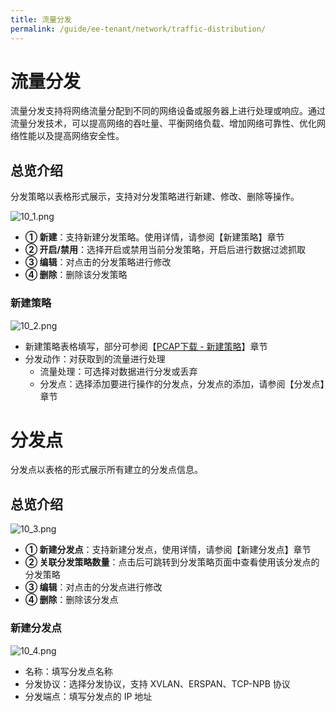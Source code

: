 ```yaml
---
title: 流量分发
permalink: /guide/ee-tenant/network/traffic-distribution/
---
```


# 流量分发

流量分发支持将网络流量分配到不同的网络设备或服务器上进行处理或响应。通过流量分发技术，可以提高网络的吞吐量、平衡网络负载、增加网络可靠性、优化网络性能以及提高网络安全性。

## 总览介绍

分发策略以表格形式展示，支持对分发策略进行新建、修改、删除等操作。

![10_1.png](https://yunshan-guangzhou.oss-cn-beijing.aliyuncs.com/pub/pic/20230920650ac82c830aa.png)

- **① 新建**：支持新建分发策略。使用详情，请参阅【新建策略】章节
- **② 开启/禁用**：选择开启或禁用当前分发策略，开启后进行数据过滤抓取
- **③ 编辑**：对点击的分发策略进行修改
- **④ 删除**：删除该分发策略

### 新建策略

![10_2.png](https://yunshan-guangzhou.oss-cn-beijing.aliyuncs.com/pub/pic/20230920650ac82e79fa2.png)

- 新建策略表格填写，部分可参阅【[PCAP下载 - 新建策略](./pacp-strategy/)】章节
- 分发动作：对获取到的流量进行处理
  - 流量处理：可选择对数据进行分发或丢弃
  - 分发点：选择添加要进行操作的分发点，分发点的添加，请参阅【分发点】章节

# 分发点

分发点以表格的形式展示所有建立的分发点信息。

## 总览介绍

![10_3.png](https://yunshan-guangzhou.oss-cn-beijing.aliyuncs.com/pub/pic/20230920650ac82edb823.png)

- **① 新建分发点**：支持新建分发点，使用详情，请参阅【新建分发点】章节
- **② 关联分发策略数量**：点击后可跳转到分发策略页面中查看使用该分发点的分发策略
- **③ 编辑**：对点击的分发点进行修改
- **④ 删除**：删除该分发点

### 新建分发点

![10_4.png](https://yunshan-guangzhou.oss-cn-beijing.aliyuncs.com/pub/pic/20230920650ac82fcea4c.png)

- 名称：填写分发点名称
- 分发协议：选择分发协议，支持 XVLAN、ERSPAN、TCP-NPB 协议
- 分发端点：填写分发点的 IP 地址
